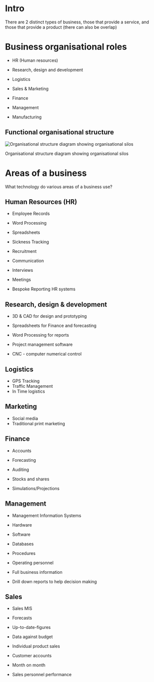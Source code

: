 # Intro

There are 2 distinct types of business, those that provide a service, and those that provide a product (there can also be overlap)

# Business organisational roles

- HR (Human resources)
- Research, design and development
- Logistics
- Sales & Marketing

- Finance
- Management
- Manufacturing

## Functional organisational structure

![Organisational structure diagram showing organisational silos](Intro%2015253012912780ed9c8fedcf15045083/OrganisationalStructure_DarkModeng.png)

Organisational structure diagram showing organisational silos

# Areas of  a business

What technology do various areas of a business use?

## Human Resources (HR)

- Employee Records
- Word Processing
- Spreadsheets
- Sickness Tracking

- Recruitment
- Communication
- Interviews
- Meetings
- Bespoke Reporting HR systems

## Research, design & development

- 3D & CAD for design and prototyping
- Spreadsheets for Finance and forecasting
- Word Processing for reports

- Project management software
- CNC - computer numerical control

## Logistics

- GPS Tracking
- Traffic Management
- In Time logistics

## Marketing

- Social media
- Traditional print marketing

## Finance

- Accounts
- Forecasting
- Auditing

- Stocks and shares
- Simulations/Projections

## Management

- Management Information Systems
- Hardware
- Software
- Databases

- Procedures
- Operating personnel
- Full business information
- Drill down reports to help decision making

## Sales

- Sales MIS
- Forecasts
- Up-to-date-figures
- Data against budget

- Individual product sales
- Customer accounts
- Month on month
- Sales personnel performance